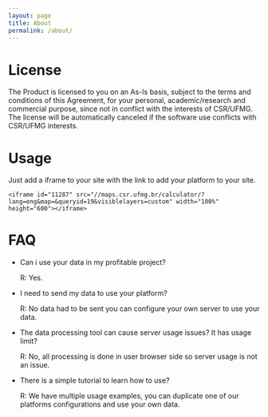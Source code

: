 ```yaml
---
layout: page
title: About
permalink: /about/
---
```


# License

The Product is licensed to you on an As-Is basis, subject to the terms and conditions of this Agreement, for your personal, academic/research and commercial purpose, since not in conflict with the interests of CSR/UFMG. The license will be automatically canceled if the software use conflicts with CSR/UFMG interests.

# Usage

Just add a iframe to your site with the link to add your platform to your site.

```
<iframe id="11287" src="//maps.csr.ufmg.br/calculator/?lang=eng&map=&queryid=19&visiblelayers=custom" width="100%" height="600"></iframe>
```

# FAQ

- Can i use your data in my profitable project?

   R: Yes.

- I need to send my data to use your platform?
 
   R: No data had to be sent you can configure your own server to use your data.

- The data processing tool can cause server usage issues? It has usage limit?
 
   R: No, all processing is done in user browser side so server usage is not an issue.

- There is a simple tutorial to learn how to use?
 
   R: We have multiple usage examples, you can duplicate one of our platforms configurations and use your own data.

